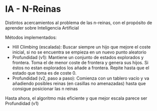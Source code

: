 # IA - N-Reinas

Distintos acercamientos al problema de las n-reinas, con el propósito de aprender sobre Inteligencia Artificial

Métodos implementados:
* Hill Climbing (escalada): Buscar siempre un hijo que mejore el coste inicial, si no se encuentra se empieza en un nuevo punto aleatorio
* Profundidad (v1): Mantiene un conjunto de estados explorados y frontera. Toma el de menor coste de frontera y genera sus hijos. Si éstos no estan explorados los añade a frontera. Repite hasta que el estado que toma es de coste 0.
* Profundidad (v2, paso a paso): Comienza con un tablero vacío y va añadiendo posibles reinas (en casillas no amenazadas) hasta que consigue posicionar las n reinas

Hasta ahora, el algoritmo más eficiente y que mejor escala parece ser Profundidad (v1)
